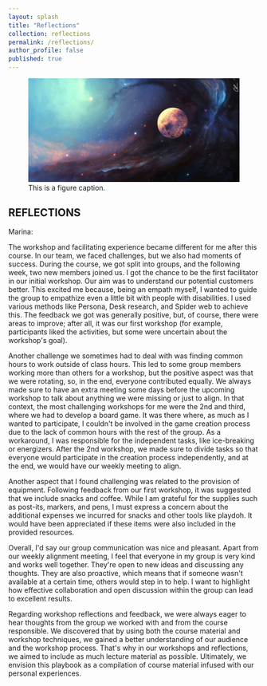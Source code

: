 ```yaml
---
layout: splash
title: "Reflections"
collection: reflections
permalink: /reflections/
author_profile: false
published: true
---
```


<figure>
  <img src="/assets/images/space.jpeg" alt="this is a placeholder image">
  <figcaption>This is a figure caption.</figcaption>
</figure>

## REFLECTIONS

Marina:  


The workshop and facilitating experience became different for me after this course. In our team, we faced challenges, but we also 
had moments of success. During the course, we got split into groups, and the following week, two new members joined us. I got the 
chance to be the first facilitator in our initial workshop. Our aim was to understand our potential customers better. This excited 
me because, being an empath myself, I wanted to guide the group to empathize even a little bit with people with disabilities. I 
used various methods like Persona, Desk research, and Spider web to achieve this. The feedback we got was generally positive, but, 
of course, there were areas to improve; after all, it was our first workshop (for example, participants liked the activities, but 
some were uncertain about the workshop's goal).

Another challenge we sometimes had to deal with was finding common hours to work outside of class hours. This led to some group 
members working more than others for a workshop, but the positive aspect was that we were rotating, so, in the end, everyone contributed 
equally. We always made sure to have an extra meeting some days before the upcoming workshop to talk about anything we were missing or 
just to align. In that context, the most challenging workshops for me were the 2nd and third, where we had to develop a board game. It was 
there where, as much as I wanted to participate, I couldn't be involved in the game creation process due to the lack of common hours with 
the rest of the group. As a workaround, I was responsible for the independent tasks, like ice-breaking or energizers. After the 2nd workshop, 
we made sure to divide tasks so that everyone would participate in the creation process independently, and at the end, we would have our 
weekly meeting to align.

Another aspect that I found challenging was related to the provision of equipment. Following feedback from our first workshop, it was 
suggested that we include snacks and coffee. While I am grateful for the supplies such as post-its, markers, and pens, I must express 
a concern about the additional expenses we incurred for snacks and other tools like playdoh. It would have been appreciated if these 
items were also included in the provided resources.

Overall, I'd say our group communication was nice and pleasant. Apart from our weekly alignment meeting, I feel that everyone in my 
group is very kind and works well together. They're open to new ideas and discussing any thoughts. They are also proactive, which 
means that if someone wasn't available at a certain time, others would step in to help. I want to highlight how effective collaboration 
and open discussion within the group can lead to excellent results.

Regarding workshop reflections and feedback, we were always eager to hear thoughts from the group we worked with and from the course 
responsible. We discovered that by using both the course material and workshop techniques, we gained a better understanding of our audience 
and the workshop process. That's why in our workshops and reflections, we aimed to include as much lecture material as possible. Ultimately, 
we envision this playbook as a compilation of course material infused with our personal experiences.